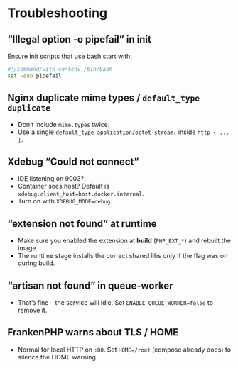 # Troubleshooting

## “Illegal option -o pipefail” in init
Ensure init scripts that use bash start with:
```sh
#!/command/with-contenv /bin/bash
set -euo pipefail
```

## Nginx duplicate mime types / `default_type duplicate`

* Don’t include `mime.types` twice.
* Use a single `default_type application/octet-stream;` inside `http { ... }`.

## Xdebug “Could not connect”

* IDE listening on 9003?
* Container sees host? Default is `xdebug.client_host=host.docker.internal`.
* Turn on with `XDEBUG_MODE=debug`.

## “extension not found” at runtime

* Make sure you enabled the extension at **build** (`PHP_EXT_*`) and rebuilt the image.
* The runtime stage installs the correct shared libs only if the flag was on during build.

## “artisan not found” in queue-worker

* That’s fine – the service will idle. Set `ENABLE_QUEUE_WORKER=false` to remove it.

## FrankenPHP warns about TLS / HOME

* Normal for local HTTP on `:80`. Set `HOME=/root` (compose already does) to silence the HOME warning.